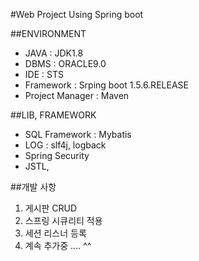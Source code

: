 #Web Project Using Spring boot

##ENVIRONMENT
 - JAVA : JDK1.8
 - DBMS : ORACLE9.0 	
 - IDE : STS
 - Framework : Srping boot 1.5.6.RELEASE
 - Project Manager : Maven
 
##LIB, FRAMEWORK
 - SQL Framework : Mybatis
 - LOG : slf4j, logback
 - Spring Security
 - JSTL, 


##개발 사항
1. 게시판 CRUD
2. 스프링 시큐리티 적용
3. 세션 리스너 등록
4. 계속 추가중 .... ^^